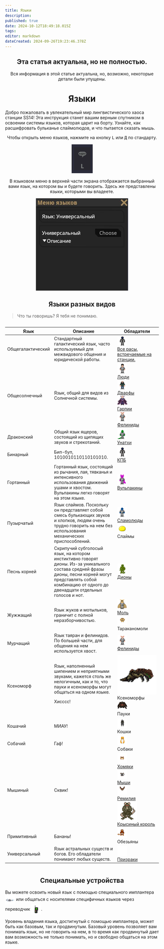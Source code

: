 ```yaml
---
title: Языки
description: 
published: true
date: 2024-10-12T18:49:18.015Z
tags: 
editor: markdown
dateCreated: 2024-09-26T19:23:46.378Z
---
```


<center>
<div class="warning-banner">
  <h2> Эта статья актуальна, но не полностью.  </h2>
  <p>Вся информация в этой статье актуальна, но, возможно, некоторые детали были упущены.</p><p>
</div>
</center>


# <center>Языки</center>

Добро пожаловать в увлекательный мир лингвистического хаоса станции SS14! Эта инструкция станет вашим верным спутником в освоении системы языков, которая царит на борту. Узнайте, как расшифровать бульканье слаймолюдов, и что пытается сказать мышь.
<p>
<center>Чтобы открыть меню языков, нажмите на кнопку <kbd>L</kbd> или <kbd>Д</kbd> по стандарту.

<img src="/guides/language/l.png"><br>

В языковом меню в верхней части экрана отображается выбранный вами язык, на котором вы и будете говорить. Здесь же представлены языки, которыми вы владеете.

<img src="/guides/language/ui.jpg">
</center>

## <center>Языки разных видов</center>

> Что ты говоришь? Я тебя не понимаю.

<center style="overflow-x: auto">
  <table class="language">
    <thead>
      <tr>
        <th>Язык</th>
        <th>Описание</th>
        <th>Обладатели</th>
      </tr>
    </thead>
    <tbody>
      <tr>
        <td>Общегалактический</td>
        <td>Стандартный галактический язык, часто используемый для межвидового общения и юридической работы.</td>
        <td>
<a href="/lore#Расы"><img src="/guides/language/races.gif">
              <br>Все расы, встречаемые на станции.</a>
        </td>
      <tr>
        <td>Общесолнечный</td>
        <td>Язык, общий для видов из Солнечной системы.</td>
        <td>
<a href="Ссылка на расу"><img src="/guides/language/human.png">
              <br>Люди</a><br>
<a href="Ссылка на расу"><img src="/guides/language/dwarf.png">
              <br>Дварфы</a><br> <a href="Ссылка на расу"><img src="/guides/language/hurpy.png">
              <br>Гарпии</a><br>
<a href="Ссылка на расу"><img src="/guides/language/feline.png">
              <br>Фелиниды</a>
        </td>
      </tr>
      <tr>
        <td>Драконский</td>
        <td>Общий язык ящеров, состоящий из щипящих звуков и стрекотаний.</td>
        <td>
<a href="Ссылка на расу"><img src="/guides/language/lizard.png">
              <br>Унатхи</a>
        </td>
      </tr>
      <tr>
        <td>Бинарный</td>
        <td>Бип-буп, 1010010110110101010. </td>
        <td>
<a href="Ссылка на расу"><img src="/guides/language/kpb.png">
              <br>КПБ</a>
        </td>
      </tr>
      <tr>
        <td>Гортанный</td>
        <td>Гортанный язык, состоящий из рычания, лая, тявканья и интенсивного использования движений ушами и хвостом. Вульпакины легко говорят на этом языке.</td>
        <td>
<a href="Ссылка на расу"><img src="/guides/language/vulpakin.png">
              <br>Вульпакины</a>
        </td>
      </tr>
      <tr>
        <td>Пузырчатый</td>
        <td>Язык слаймов. Поскольку он представляет собой смесь булькающих звуков и хлопков, людям очень трудно говорить на нем без использования механических приспособлений.</td>
        <td>
<a href="Ссылка на расу"><img src="/guides/language/slimeman.png">
              <br>Сламолюды</a><br><img src="/guides/language/slime.gif">
              <br>Слаймы
        </td>
      </tr>
      <tr>
        <td>Песнь корней</td>
        <td>Скрипучий субголосый язык, на котором инстиктивно говорят дионы. Из-за уникального состава средней фразы дионы, песни корней могут представлять собой комбинацию от одного до двенадцати отдельных голосов и нот.</td>
        <td>
<a href="Ссылка на расу"><img src="/guides/language/dione.png">
              <br>Дионы</a>
        </td>
      </tr>
      <tr>
        <td>Жужжащий</td>
        <td>Язык жуков и мотыльков, граничит с полной неразборчивостью.</td>
        <td>
<a href="Ссылка на расу"><img src="/guides/language/moth.png">
              <br>Моль</a><br><img src="/guides/language/mothroach.png">
              <br>Тараканомоли
        </td>
      </tr>
      <tr>
        <td>Мурчащий</td>
        <td>Язык таяран и фелинидов. По большей части, для общения на нем используется хвост.</td>
        <td>
<a href="Ссылка на расу"><img src="/guides/language/feline.png">
              <br>Фелиниды</a>
        </td>
      </tr>
      <tr>
        <td>Ксеноморф</td>
        <td>Язык, наполненный шипением и неприятными звуками, кажется столь же нелогичным, как и то, что пауки и ксеноморфы могут общаться на одном языке. <p>Хисссс!</td>
        <td>
<img style="min-width: 128px;" src="/guides/language/xeno.png">
              <br>Ксеноморфы <br><img src="/guides/language/tarantula32x32.png">
              <br>Пауки
        </td>
      </tr>
      <tr>
        <td>Кошачий</td>
        <td>МИАУ!</td>
        <td>
<img src="/guides/language/cat1.png">
              <br>Кошки
        </td>
      </tr>
      <tr>
        <td>Собачий</td>
        <td>Гаф!</td>
        <td>
<img src="/guides/language/ian.png">
              <br>Собаки
        </td>
      </tr>
      <tr>
        <td>Мышиный</td>
        <td>Сквик!</td>
        <td>
<a href="/roles/hamlet"><img src="/roles/hamlet.gif">
              <br>Хомяки</a><br><a href="/roles/mouse"><img src="/roles/ratge-asss1.gif">
              <br>Мыши</a><br><a href="/roles/remilia"><img src="/roles/remilia.gif">
              <br>Ремилия</a><br><a href="/roles/ratking"><img style="width: 64px" src="/roles/ratking.png">
              <br>Крысиный король</a>
        </td>
      </tr>
      <tr>
        <td>Примитивный </td>
        <td>Бананы!</td>
        <td>
<img src="/guides/language/monkey.png">
              <br>Обезьяны
        </td>
      </tr>
      <tr>
        <td>Универсальный</td>
        <td>Язык астральных существ и богов. Его обладатели понимают любых существ.</td>
        <td>
<a href="/roles/ghost"><img src="/guides/language/ghost2.png">
  <br>Призраки</a>
        </td>
      </tr>
    </tbody>
  </table>
</center>

## <center>Специальные устройства</center>

<p>
 Вы можете освоить новый язык с помощью специального имплантера <img src="/guides/language/implanter0.png" style="vertical-align: middle;"> или общаться с носителями специфичных языков через переводчик <img src="/guides/language/translator.png" style="vertical-align: middle;">.

Уровень владения языка, достигнутый с помощью имплантера, может быть как базовым, так и продвинутым. Базовый уровень позволяет вам понимать язык, но не говорить на нем, в то время как продвинутый дает вам возможность не только понимать, но и свободно общаться на этом языке.
</p>